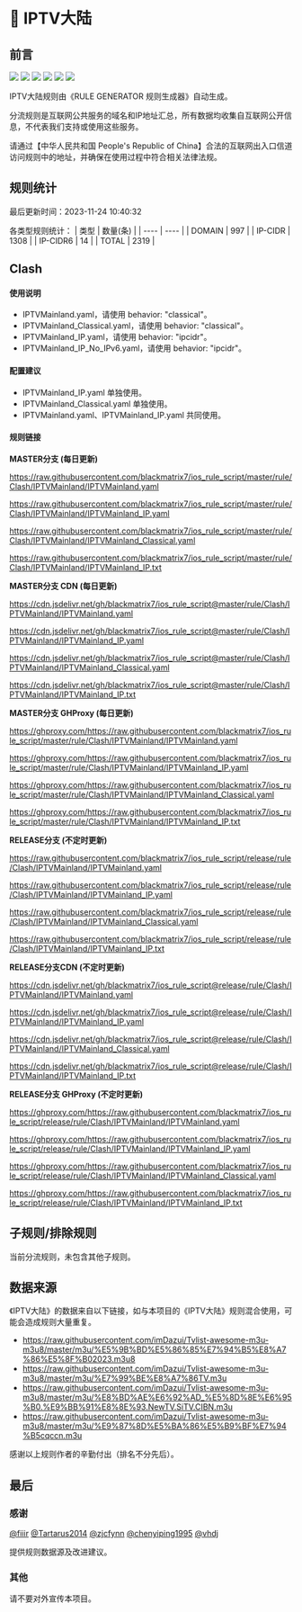 # 🧸 IPTV大陆

## 前言

![](https://shields.io/badge/-移除重复规则-ff69b4) ![](https://shields.io/badge/-DOMAIN与DOMAIN--SUFFIX合并-green) ![](https://shields.io/badge/-DOMAIN--SUFFIX间合并-critical) ![](https://shields.io/badge/-DOMAIN与DOMAIN--KEYWORD合并-9cf) ![](https://shields.io/badge/-DOMAIN--SUFFIX与DOMAIN--KEYWORD合并-blue) ![](https://shields.io/badge/-IP--CIDR(6)合并-blueviolet) 

IPTV大陆规则由《RULE GENERATOR 规则生成器》自动生成。

分流规则是互联网公共服务的域名和IP地址汇总，所有数据均收集自互联网公开信息，不代表我们支持或使用这些服务。

请通过【中华人民共和国 People's Republic of China】合法的互联网出入口信道访问规则中的地址，并确保在使用过程中符合相关法律法规。

## 规则统计

最后更新时间：2023-11-24 10:40:32

各类型规则统计：
| 类型 | 数量(条)  | 
| ---- | ----  |
| DOMAIN | 997  | 
| IP-CIDR | 1308  | 
| IP-CIDR6 | 14  | 
| TOTAL | 2319  | 


## Clash 

#### 使用说明
- IPTVMainland.yaml，请使用 behavior: "classical"。
- IPTVMainland_Classical.yaml，请使用 behavior: "classical"。
- IPTVMainland_IP.yaml，请使用 behavior: "ipcidr"。
- IPTVMainland_IP_No_IPv6.yaml，请使用 behavior: "ipcidr"。

#### 配置建议
- IPTVMainland_IP.yaml 单独使用。
- IPTVMainland_Classical.yaml 单独使用。
- IPTVMainland.yaml、IPTVMainland_IP.yaml 共同使用。

#### 规则链接
**MASTER分支 (每日更新)**

https://raw.githubusercontent.com/blackmatrix7/ios_rule_script/master/rule/Clash/IPTVMainland/IPTVMainland.yaml

https://raw.githubusercontent.com/blackmatrix7/ios_rule_script/master/rule/Clash/IPTVMainland/IPTVMainland_IP.yaml

https://raw.githubusercontent.com/blackmatrix7/ios_rule_script/master/rule/Clash/IPTVMainland/IPTVMainland_Classical.yaml

https://raw.githubusercontent.com/blackmatrix7/ios_rule_script/master/rule/Clash/IPTVMainland/IPTVMainland_IP.txt

**MASTER分支 CDN (每日更新)**

https://cdn.jsdelivr.net/gh/blackmatrix7/ios_rule_script@master/rule/Clash/IPTVMainland/IPTVMainland.yaml

https://cdn.jsdelivr.net/gh/blackmatrix7/ios_rule_script@master/rule/Clash/IPTVMainland/IPTVMainland_IP.yaml

https://cdn.jsdelivr.net/gh/blackmatrix7/ios_rule_script@master/rule/Clash/IPTVMainland/IPTVMainland_Classical.yaml

https://cdn.jsdelivr.net/gh/blackmatrix7/ios_rule_script@master/rule/Clash/IPTVMainland/IPTVMainland_IP.txt

**MASTER分支 GHProxy (每日更新)**

https://ghproxy.com/https://raw.githubusercontent.com/blackmatrix7/ios_rule_script/master/rule/Clash/IPTVMainland/IPTVMainland.yaml

https://ghproxy.com/https://raw.githubusercontent.com/blackmatrix7/ios_rule_script/master/rule/Clash/IPTVMainland/IPTVMainland_IP.yaml

https://ghproxy.com/https://raw.githubusercontent.com/blackmatrix7/ios_rule_script/master/rule/Clash/IPTVMainland/IPTVMainland_Classical.yaml

https://ghproxy.com/https://raw.githubusercontent.com/blackmatrix7/ios_rule_script/master/rule/Clash/IPTVMainland/IPTVMainland_IP.txt

**RELEASE分支 (不定时更新)**

https://raw.githubusercontent.com/blackmatrix7/ios_rule_script/release/rule/Clash/IPTVMainland/IPTVMainland.yaml

https://raw.githubusercontent.com/blackmatrix7/ios_rule_script/release/rule/Clash/IPTVMainland/IPTVMainland_IP.yaml

https://raw.githubusercontent.com/blackmatrix7/ios_rule_script/release/rule/Clash/IPTVMainland/IPTVMainland_Classical.yaml

https://raw.githubusercontent.com/blackmatrix7/ios_rule_script/release/rule/Clash/IPTVMainland/IPTVMainland_IP.txt

**RELEASE分支CDN (不定时更新)**

https://cdn.jsdelivr.net/gh/blackmatrix7/ios_rule_script@release/rule/Clash/IPTVMainland/IPTVMainland.yaml

https://cdn.jsdelivr.net/gh/blackmatrix7/ios_rule_script@release/rule/Clash/IPTVMainland/IPTVMainland_IP.yaml

https://cdn.jsdelivr.net/gh/blackmatrix7/ios_rule_script@release/rule/Clash/IPTVMainland/IPTVMainland_Classical.yaml

https://cdn.jsdelivr.net/gh/blackmatrix7/ios_rule_script@release/rule/Clash/IPTVMainland/IPTVMainland_IP.txt

**RELEASE分支 GHProxy (不定时更新)**

https://ghproxy.com/https://raw.githubusercontent.com/blackmatrix7/ios_rule_script/release/rule/Clash/IPTVMainland/IPTVMainland.yaml

https://ghproxy.com/https://raw.githubusercontent.com/blackmatrix7/ios_rule_script/release/rule/Clash/IPTVMainland/IPTVMainland_IP.yaml

https://ghproxy.com/https://raw.githubusercontent.com/blackmatrix7/ios_rule_script/release/rule/Clash/IPTVMainland/IPTVMainland_Classical.yaml

https://ghproxy.com/https://raw.githubusercontent.com/blackmatrix7/ios_rule_script/release/rule/Clash/IPTVMainland/IPTVMainland_IP.txt

## 子规则/排除规则


当前分流规则，未包含其他子规则。

## 数据来源

《IPTV大陆》的数据来自以下链接，如与本项目的《IPTV大陆》规则混合使用，可能会造成规则大量重复。

- https://raw.githubusercontent.com/imDazui/Tvlist-awesome-m3u-m3u8/master/m3u/%E5%9B%BD%E5%86%85%E7%94%B5%E8%A7%86%E5%8F%B02023.m3u8
- https://raw.githubusercontent.com/imDazui/Tvlist-awesome-m3u-m3u8/master/m3u/%E7%99%BE%E8%A7%86TV.m3u
- https://raw.githubusercontent.com/imDazui/Tvlist-awesome-m3u-m3u8/master/m3u/%E8%BD%AE%E6%92%AD_%E5%8D%8E%E6%95%B0.%E9%BB%91%E8%8E%93.NewTV.SiTV.CIBN.m3u
- https://raw.githubusercontent.com/imDazui/Tvlist-awesome-m3u-m3u8/master/m3u/%E9%87%8D%E5%BA%86%E5%B9%BF%E7%94%B5cqccn.m3u


感谢以上规则作者的辛勤付出（排名不分先后）。

## 最后

### 感谢

[@fiiir](https://github.com/fiiir) [@Tartarus2014](https://github.com/Tartarus2014) [@zjcfynn](https://github.com/zjcfynn) [@chenyiping1995](https://github.com/chenyiping1995) [@vhdj](https://github.com/vhdj)

提供规则数据源及改进建议。

### 其他

请不要对外宣传本项目。
